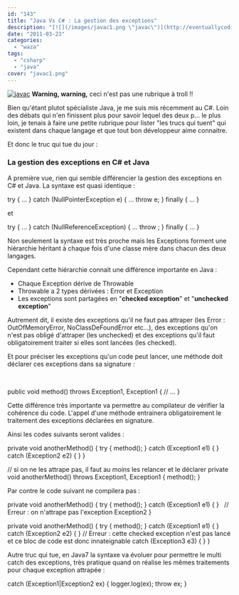 ```yaml
---
id: "143"
title: "Java Vs C# : La gestion des exceptions"
description: "[![](/images/javac1.png \"javac\")](http://eventuallycoding.com/wp-content/uploads/2011/05/javac1.png) **Warning, warning,** ceci n'est pas une rubrique..."
date: "2011-03-23"
categories: 
  - "waza"
tags: 
  - "csharp"
  - "java"
cover: "javac1.png"
---
```


[![](/images/javac1.png "javac")](http://eventuallycoding.com/wp-content/uploads/2011/05/javac1.png) **Warning, warning,** ceci n'est pas une rubrique à troll !!

Bien qu'étant plutot spécialiste Java, je me suis mis récemment au C#. Loin des débats qui n'en finissent plus pour savoir lequel des deux p... le plus loin, je tenais à faire une petite rubrique pour lister "les trucs qui tuent" qui existent dans chaque langage et que tout bon développeur aime connaitre.

Et donc le truc qui tue du jour :

### La gestion des exceptions en C# et Java

A première vue, rien qui semble différencier la gestion des exceptions en C# et Java. La syntaxe est quasi identique :

try
{
 ...
}
catch (NullPointerException e)
{
 ...
 throw e;
}
 finally
 {
 ...
 }

et

try
{
 ...
}
 catch (NullReferenceException)
{
 ...
 throw ;
}
finally
{
 ...
}

Non seulement la syntaxe est très proche mais les Exceptions forment une hiérarchie héritant à chaque fois d'une classe mère dans chacun des deux langages.

Cependant cette hiérarchie connait une différence importante en Java :

- Chaque Exception dérive de Throwable
- Throwable a 2 types dérivées : Error et Exception
- Les exceptions sont partagées en "**checked exception**" et "**unchecked exception**"

Autrement dit, il existe des exceptions qu'il ne faut pas attraper (les Error : OutOfMemoryError, NoClassDeFoundError etc...), des exceptions qu'on n'est pas obligé d'attraper (les unchecked) et des exceptions qu'il faut obligatoirement traiter si elles sont lancées (les checked).

Et pour préciser les exceptions qu'un code peut lancer, une méthode doit déclarer ces exceptions dans sa signature :

 

public void method() throws Exception1, Exception1
{
 // ...
}

Cette différence très importante va permettre au compilateur de vérifier la cohérence du code. L'appel d'une méthode entrainera obligatoirement le traitement des exceptions déclarées en signature.

Ainsi les codes suivants seront valides :

private void anotherMethod()
{
    try
    {
       method();
    }
    catch (Exception1 e1)
    {
    }
    catch (Exception2 e2)
    {
    }
}

// si on ne les attrape pas, il faut au moins les relancer et le déclarer
private void anotherMethod() throws Exception1, Exception1
{
    method();
}

Par contre le code suivant ne compilera pas :

private void anotherMethod()
{
 try
 {
     method();
 }
 catch (Exception1 e1)
 {
 }   
 // Erreur : on n'attrape pas l'exception Exception2
}
 

private void anotherMethod()
{
 try
 {
 method();
 }
 catch (Exception1 e1)
 {
 }   
 catch (Exception2 e2)
 {
 }
 // Erreur : cette checked exception n'est pas lancé et ce bloc de code est donc innateignable
 catch (Exception3 e3)
 {
 }
}

Autre truc qui tue, en Java7 la syntaxe va évoluer pour permettre le multi catch des exceptions, très pratique quand on réalise les mêmes traitements pour chaque exception attrapée :

catch (Exception1|Exception2 ex)
{
 logger.log(ex);
 throw ex;
}
